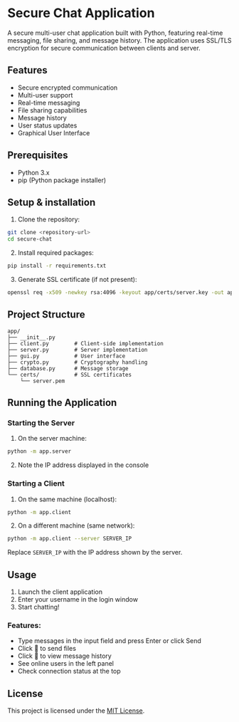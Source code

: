 
# Secure Chat Application

A secure multi-user chat application built with Python, featuring real-time messaging, file sharing, and message history. The application uses SSL/TLS encryption for secure communication between clients and server.

## Features

- Secure encrypted communication
- Multi-user support
- Real-time messaging
- File sharing capabilities
- Message history
- User status updates
- Graphical User Interface


## Prerequisites

- Python 3.x
- pip (Python package installer)


## Setup & installation

1. Clone the repository:
```bash
git clone <repository-url>
cd secure-chat
```

2. Install required packages:
```bash
pip install -r requirements.txt
```

3. Generate SSL certificate (if not present):
```bash
openssl req -x509 -newkey rsa:4096 -keyout app/certs/server.key -out app/certs/server.pem -days 365 -nodes -subj "/CN=localhost"
```


## Project Structure
```
app/
├── __init__.py
├── client.py        # Client-side implementation
├── server.py        # Server implementation
├── gui.py           # User interface
├── crypto.py        # Cryptography handling
├── database.py      # Message storage
└── certs/           # SSL certificates
    └── server.pem
```

## Running the Application

### Starting the Server

1. On the server machine:
```bash
python -m app.server
```
2. Note the IP address displayed in the console

### Starting a Client

1. On the same machine (localhost):
```bash
python -m app.client
```

2. On a different machine (same network):
```bash
python -m app.client --server SERVER_IP
```
Replace `SERVER_IP` with the IP address shown by the server.

## Usage

1. Launch the client application
2. Enter your username in the login window
3. Start chatting!

### Features:
- Type messages in the input field and press Enter or click Send
- Click 📎 to send files
- Click 📜 to view message history
- See online users in the left panel
- Check connection status at the top


## License

This project is licensed under the [MIT License](https://choosealicense.com/licenses/mit/).
